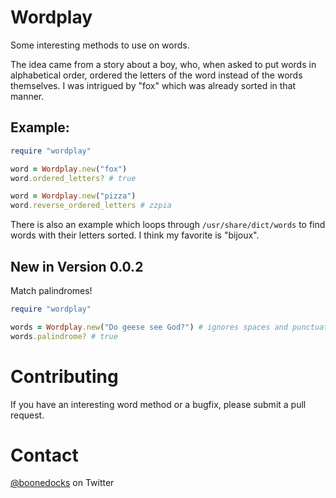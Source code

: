 # Wordplay

Some interesting methods to use on words.

The idea came from a story about a boy, who, when asked to put words in
alphabetical order, ordered the letters of the word instead of the words
themselves. I was intrigued by "fox" which was already sorted in that manner.

## Example:

```ruby
require "wordplay"

word = Wordplay.new("fox")
word.ordered_letters? # true

word = Wordplay.new("pizza")
word.reverse_ordered_letters # zzpia
```

There is also an example which loops through `/usr/share/dict/words` to find
words with their letters sorted. I think my favorite is "bijoux".

## New in Version 0.0.2

Match palindromes!

```ruby
require "wordplay"

words = Wordplay.new("Do geese see God?") # ignores spaces and punctuation
words.palindrome? # true
```

# Contributing

If you have an interesting word method or a bugfix, please submit a pull
request.

# Contact

[@boonedocks](https://twitter.com/boonedocks) on Twitter
